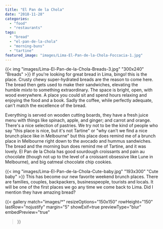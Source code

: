 ```yaml
---
title: "El Pan de la Chola"
date: "2018-11-28"
categories: 
  - "food"
  - "restaurants"
tags: 
  - "bread"
  - "el-pan-de-la-chola"
  - "morning-buns"
  - "tartine"
featured_image: "images/Lima-El-Pan-de-la-Chola-Foccacia-1.jpg"
---
```

{{< img "images/Lima-El-Pan-de-la-Chola-Breads-3.jpg" "300x240" "Breads" >}}
If you're looking for great bread in Lima, bingo! this is the
place. Crusty chewy super-hydrated breads are the reason to come
here. The bread then gets used to make their sandwiches, elevating the
humble _mixto_ to something extraordinary. The space is bright, open,
with wood everywhere. A place you could sit and spend hours relaxing
and enjoying the food and a book. Sadly the coffee, while perfectly
adequate, can't match the excellence of the bread.

Everything is served on wooden cutting boards, they have a fresh juice
menu with things like spinach, apple, and ginger; and carrot and
orange. There's a nice selection of pastries. We try not to be the
kind of people who say "this place is nice, but it's not Tartine" or
"why can't we find a nice brunch place like in Melbourne" but this
place does remind me of a brunch place in Melbourne right down to the
avocado and hummus sandwiches. The bread and the morning bun does
remind me of Tartine, and it was lovely. El Pan de la Chola has good
sourdough croissants and pain au chocolate (though not up to the level
of a croissant obsessive like Lune in Melbourne), and big oatmeal
chocolate chip cookies.

{{< img "images/Lima-El-Pan-de-la-Chola-Cute-baby.jpg" "193x300" "Cute baby" >}}
This has become our new favorite weekend brunch places. There are
families, couples, backpackers, businesspeople, tourists and
locals. It will be one of the first places we go any time we come back
to Lima. Did I mention they have amazing bread?

{{< gallery
       match="images/*"
       resizeOptions="150x150"
       rowHeight="150"
       lastRow="nojustify"
       margin="5"
       showExif=true
       previewType="blur"
       embedPreview="true"
>}}

